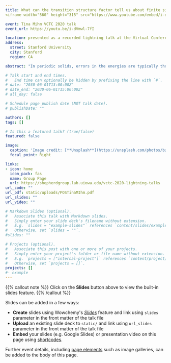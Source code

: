 ```yaml
---
title: What can the transition structure factor tell us about finite size effects in metals?
<iframe width="560" height="315" src="https://www.youtube.com/embed/i-dVmwl-7fI" title="YouTube video player" frameborder="0" allow="accelerometer; autoplay; clipboard-write; encrypted-media; gyroscope; picture-in-picture" allowfullscreen></iframe>

event: Tina Mihm VCTC 2020 talk
event_url: https://youtu.be/i-dVmwl-7fI

location: presented as a recorded lightning talk at the Virtual Conference on Theoretical Chemistry 2020
address:
  street: Stanford University
  city: Stanford
  region: CA

abstract: "In periodic solids, errors in the energies are typically thought to converge to the thermodynamic limit (TDL), or bulk, with an N^(-1) scaling, where N is the number of electrons in the system. However, in our analysis of the coupled cluster doubles correlation energy in the high density of the uniform electron gas, where coupled cluster is taken to be exact, we found the error scales as N^(-1/3). Through analysis of the part of the coupled cluster wavefunction known as the transition structure factor, whose convergence to the TDL mirrors that of the errors, we show where and how each convergence rate occurs and how they can be applied to solids in general."

# Talk start and end times.
#   End time can optionally be hidden by prefixing the line with `#`.
# date: "2030-06-01T13:00:00Z"
# date_end: "2030-06-01T15:00:00Z"
# all_day: false

# Schedule page publish date (NOT talk date).
# publishDate: ""

authors: []
tags: []

# Is this a featured talk? (true/false)
featured: false

image:
  caption: 'Image credit: [**Unsplash**](https://unsplash.com/photos/bzdhc5b3Bxs)'
  focal_point: Right

links:
- icon: home
  icon_pack: fas
  name: Group Page
  url: https://shepherdgroup.lab.uiowa.edu/vctc-2020-lightning-talks
url_code: ""
url_pdf: static/uploads/POSTinaMIhm.pdf
url_slides: ""
url_video: ""

# Markdown Slides (optional).
#   Associate this talk with Markdown slides.
#   Simply enter your slide deck's filename without extension.
#   E.g. `slides = "example-slides"` references `content/slides/example-slides.md`.
#   Otherwise, set `slides = ""`.
#slides: ""

# Projects (optional).
#   Associate this post with one or more of your projects.
#   Simply enter your project's folder or file name without extension.
#   E.g. `projects = ["internal-project"]` references `content/project/deep-learning/index.md`.
#   Otherwise, set `projects = []`.
projects: [] 
#- example
---
```


{{% callout note %}}
Click on the **Slides** button above to view the built-in slides feature.
{{% /callout %}}

Slides can be added in a few ways:

- **Create** slides using Wowchemy's [*Slides*](https://wowchemy.com/docs/managing-content/#create-slides) feature and link using `slides` parameter in the front matter of the talk file
- **Upload** an existing slide deck to `static/` and link using `url_slides` parameter in the front matter of the talk file
- **Embed** your slides (e.g. Google Slides) or presentation video on this page using [shortcodes](https://wowchemy.com/docs/writing-markdown-latex/).

Further event details, including [page elements](https://wowchemy.com/docs/writing-markdown-latex/) such as image galleries, can be added to the body of this page.
